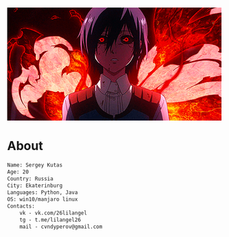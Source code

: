 ![Banner](asserts/touka.gif)

# About

``` 
Name: Sergey Kutas
Age: 20
Country: Russia
City: Ekaterinburg
Languages: Python, Java
OS: win10/manjaro linux
Contacts: 
    vk - vk.com/26lilangel
    tg - t.me/lilangel26
    mail - cvndyperov@gmail.com
```
